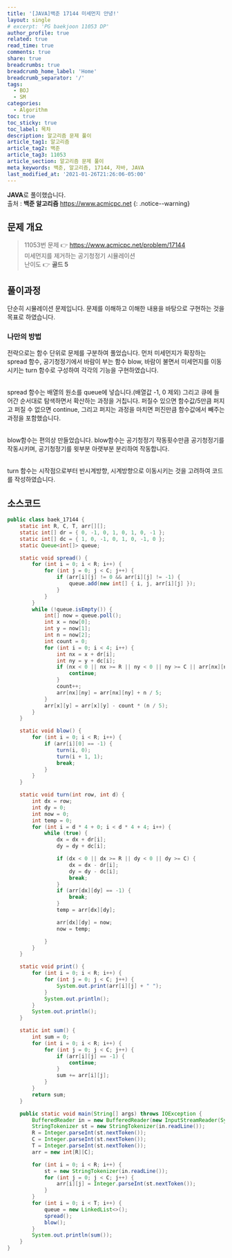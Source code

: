 ```yaml
---
title: '[JAVA]백준 17144 미세먼지 안녕!'
layout: single
# excerpt: 'PG baekjoon 11053 DP'
author_profile: true
related: true
read_time: true
comments: true
share: true
breadcrumbs: true
breadcrumb_home_label: 'Home'
breadcrumb_separator: '/'
tags:
  - BOJ
  - SM
categories:
  - Algorithm
toc: true
toc_sticky: true
toc_label: 목차
description: 알고리즘 문제 풀이
article_tag1: 알고리즘
article_tag2: 백준
article_tag3: 11053
article_section: 알고리즘 문제 풀이
meta_keywords: 백준, 알고리즘, 17144, 자바, JAVA
last_modified_at: '2021-01-26T21:26:06-05:00'
---
```


**JAVA**로 풀이했습니다.  
출처 : **백준 알고리즘** <https://www.acmicpc.net>
{: .notice--warning}

## 문제 개요

> 11053번 문제 👉 <https://www.acmicpc.net/problem/17144><br>
> 미세먼지를 제거하는 공기청정기 시뮬레이션<br>
> 난이도 👉 **골드 5**

## 풀이과정

단순히 시뮬레이션 문제입니다. 문제를 이해하고 이해한 내용을 바탕으로 구현하는 것을 목표로 하였습니다.<br>

### 나만의 방법

전략으로는 함수 단위로 문제를 구분하여 풀었습니다. 먼저 미세먼지가 확장하는 spread 함수, 공기청정기에서 바람이 부는 함수 blow, 바람이 불면서 미세먼지를 이동시키는 turn 함수로 구성하여 각각의 기능을 구현하였습니다.<br><br>

spread 함수는 배열의 원소를 queue에 넣습니다.(배열값 -1, 0 제외) 그리고 큐에 들어간 순서대로 탐색하면서 확산하는 과정을 거칩니다. 퍼질수 있으면 함수값/5만큼 퍼지고 퍼질 수 없으면 continue, 그리고 퍼지는 과정을 마치면 퍼진만큼 함수값에서 빼주는 과정을 포함했습니다.<br><br>

blow함수는 편의상 만들었습니다. blow함수는 공기청정기 작동횟수만큼 공기청정기를 작동시키며, 공기청정기를 윗부분 아랫부분 분리하여 작동합니다.<br><br>

turn 함수는 시작점으로부터 반시계방향, 시계방향으로 이동시키는 것을 고려하여 코드를 작성하였습니다.<br>

## 소스코드

```java
public class baek_17144 {
	static int R, C, T, arr[][];
	static int[] dr = { 0, -1, 0, 1, 0, 1, 0, -1 };
	static int[] dc = { 1, 0, -1, 0, 1, 0, -1, 0 };
	static Queue<int[]> queue;

	static void spread() {
		for (int i = 0; i < R; i++) {
			for (int j = 0; j < C; j++) {
				if (arr[i][j] != 0 && arr[i][j] != -1) {
					queue.add(new int[] { i, j, arr[i][j] });
				}
			}
		}
		while (!queue.isEmpty()) {
			int[] now = queue.poll();
			int x = now[0];
			int y = now[1];
			int n = now[2];
			int count = 0;
			for (int i = 0; i < 4; i++) {
				int nx = x + dr[i];
				int ny = y + dc[i];
				if (nx < 0 || nx >= R || ny < 0 || ny >= C || arr[nx][ny]==-1) {
					continue;
				}
				count++;
				arr[nx][ny] = arr[nx][ny] + n / 5;
			}
			arr[x][y] = arr[x][y] - count * (n / 5);
		}
	}

	static void blow() {
		for (int i = 0; i < R; i++) {
			if (arr[i][0] == -1) {
				turn(i, 0);
				turn(i + 1, 1);
				break;
			}
		}
	}

	static void turn(int row, int d) {
		int dx = row;
		int dy = 0;
		int now = 0;
		int temp = 0;
		for (int i = d * 4 + 0; i < d * 4 + 4; i++) {
			while (true) {
				dx = dx + dr[i];
				dy = dy + dc[i];

				if (dx < 0 || dx >= R || dy < 0 || dy >= C) {
					dx = dx - dr[i];
					dy = dy - dc[i];
					break;
				}
				if (arr[dx][dy] == -1) {
					break;
				}
				temp = arr[dx][dy];

				arr[dx][dy] = now;
				now = temp;

			}
		}
	}

	static void print() {
		for (int i = 0; i < R; i++) {
			for (int j = 0; j < C; j++) {
				System.out.print(arr[i][j] + " ");
			}
			System.out.println();
		}
		System.out.println();
	}

	static int sum() {
		int sum = 0;
		for (int i = 0; i < R; i++) {
			for (int j = 0; j < C; j++) {
				if (arr[i][j] == -1) {
					continue;
				}
				sum += arr[i][j];
			}
		}
		return sum;
	}

	public static void main(String[] args) throws IOException {
		BufferedReader in = new BufferedReader(new InputStreamReader(System.in));
		StringTokenizer st = new StringTokenizer(in.readLine());
		R = Integer.parseInt(st.nextToken());
		C = Integer.parseInt(st.nextToken());
		T = Integer.parseInt(st.nextToken());
		arr = new int[R][C];

		for (int i = 0; i < R; i++) {
			st = new StringTokenizer(in.readLine());
			for (int j = 0; j < C; j++) {
				arr[i][j] = Integer.parseInt(st.nextToken());
			}
		}
		for (int i = 0; i < T; i++) {
			queue = new LinkedList<>();
			spread();
			blow();
		}
		System.out.println(sum());
	}
}
```
